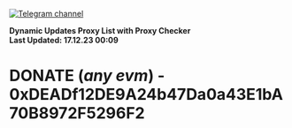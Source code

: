 [![Telegram channel](https://img.shields.io/endpoint?url=https://runkit.io/damiankrawczyk/telegram-badge/branches/master?url=https://t.me/n4z4v0d)](https://t.me/n4z4v0d) 

**Dynamic Updates Proxy List with Proxy Checker**  
**Last Updated: 17.12.23 00:09**

# DONATE (_any evm_) - 0xDEADf12DE9A24b47Da0a43E1bA70B8972F5296F2
